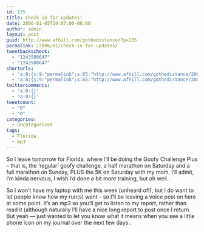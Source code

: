 ```yaml
---
id: 135
title: Check in for updates!
date: 2006-01-05T19:07:00-06:00
author: admin
layout: post
guid: http://www.afhill.com/gothedistance/?p=135
permalink: /2006/01/check-in-for-updates/
tweetbackscheck:
  - "1243588647"
  - "1243588647"
shorturls:
  - 'a:8:{s:9:"permalink";s:65:"http://www.afhill.com/gothedistance/2006/01/check-in-for-updates/";s:7:"tinyurl";s:25:"http://tinyurl.com/cgfr2g";s:4:"isgd";s:17:"http://is.gd/hfjY";s:5:"bitly";s:18:"http://bit.ly/MYK5";s:5:"snipr";s:22:"http://snipr.com/aqsvo";s:5:"snurl";s:22:"http://snurl.com/aqsvo";s:7:"snipurl";s:24:"http://snipurl.com/aqsvo";s:4:"trim";s:17:"http://tr.im/cqyf";}'
  - 'a:8:{s:9:"permalink";s:65:"http://www.afhill.com/gothedistance/2006/01/check-in-for-updates/";s:7:"tinyurl";s:25:"http://tinyurl.com/cgfr2g";s:4:"isgd";s:17:"http://is.gd/hfjY";s:5:"bitly";s:18:"http://bit.ly/MYK5";s:5:"snipr";s:22:"http://snipr.com/aqsvo";s:5:"snurl";s:22:"http://snurl.com/aqsvo";s:7:"snipurl";s:24:"http://snipurl.com/aqsvo";s:4:"trim";s:17:"http://tr.im/cqyf";}'
twittercomments:
  - 'a:0:{}'
  - 'a:0:{}'
tweetcount:
  - "0"
  - "0"
categories:
  - Uncategorized
tags:
  - Florida
  - mp3
---
```

So I leave tomorrow for Florida, where I&#8217;ll be doing the Goofy Challenge Plus &#8211; that is, the &#8216;regular&#8217; goofy challenge, a half marathon on Saturday and a full marathon on Sunday, PLUS the 5K on Saturday with my mom. I&#8217;ll admit, I&#8217;m kinda nervous, I wish I&#8217;d done a bit more training, but oh well..

So I won&#8217;t have my laptop with me this week (unheard of!), but I do want to let people know how my run(s) went &#8211; so I&#8217;ll be leaving a voice post on here at some point. It&#8217;s an mp3 so you&#8217;ll get to listen to my report, rather than read it (although naturally I&#8217;ll have a nice long report to post once I return. But yeah &#8212; just wanted to let you know what it means when you see a little phone icon on my journal over the next few days..